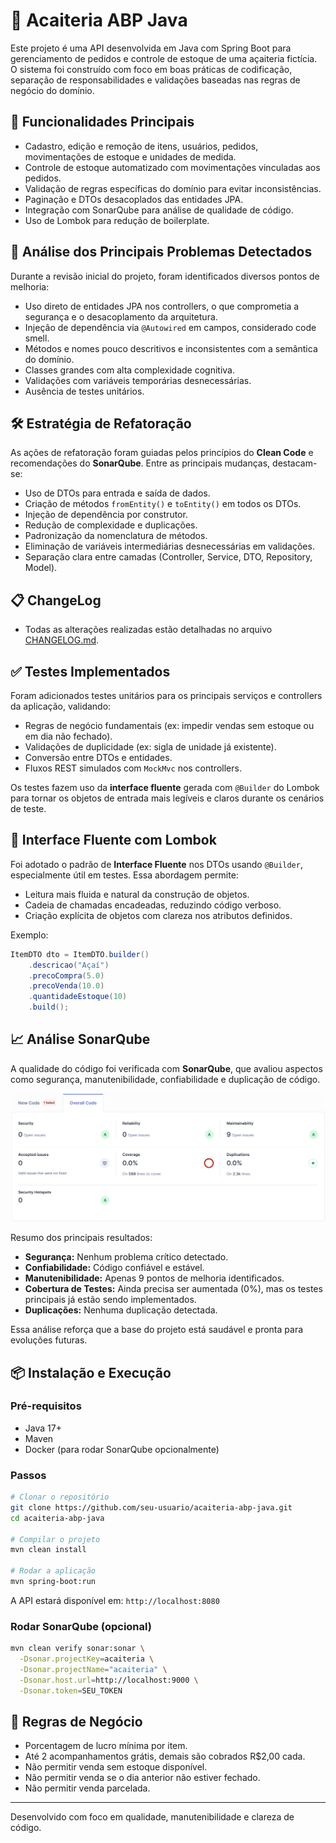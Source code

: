 # 🧃 Acaiteria ABP Java

Este projeto é uma API desenvolvida em Java com Spring Boot para gerenciamento de pedidos e controle de estoque de uma açaiteria fictícia. O sistema foi construído com foco em boas práticas de codificação, separação de responsabilidades e validações baseadas nas regras de negócio do domínio.

## 📌 Funcionalidades Principais

- Cadastro, edição e remoção de itens, usuários, pedidos, movimentações de estoque e unidades de medida.
- Controle de estoque automatizado com movimentações vinculadas aos pedidos.
- Validação de regras específicas do domínio para evitar inconsistências.
- Paginação e DTOs desacoplados das entidades JPA.
- Integração com SonarQube para análise de qualidade de código.
- Uso de Lombok para redução de boilerplate.

## 🚨 Análise dos Principais Problemas Detectados

Durante a revisão inicial do projeto, foram identificados diversos pontos de melhoria:

- Uso direto de entidades JPA nos controllers, o que comprometia a segurança e o desacoplamento da arquitetura.
- Injeção de dependência via `@Autowired` em campos, considerado code smell.
- Métodos e nomes pouco descritivos e inconsistentes com a semântica do domínio.
- Classes grandes com alta complexidade cognitiva.
- Validações com variáveis temporárias desnecessárias.
- Ausência de testes unitários.

## 🛠️ Estratégia de Refatoração

As ações de refatoração foram guiadas pelos princípios do **Clean Code** e recomendações do **SonarQube**. Entre as principais mudanças, destacam-se:

- Uso de DTOs para entrada e saída de dados.
- Criação de métodos `fromEntity()` e `toEntity()` em todos os DTOs.
- Injeção de dependência por construtor.
- Redução de complexidade e duplicações.
- Padronização da nomenclatura de métodos.
- Eliminação de variáveis intermediárias desnecessárias em validações.
- Separação clara entre camadas (Controller, Service, DTO, Repository, Model).

## 📋 ChangeLog

- Todas as alterações realizadas estão detalhadas no arquivo [CHANGELOG.md](./CHANGELOG.md).

## ✅ Testes Implementados

Foram adicionados testes unitários para os principais serviços e controllers da aplicação, validando:

- Regras de negócio fundamentais (ex: impedir vendas sem estoque ou em dia não fechado).
- Validações de duplicidade (ex: sigla de unidade já existente).
- Conversão entre DTOs e entidades.
- Fluxos REST simulados com `MockMvc` nos controllers.

Os testes fazem uso da **interface fluente** gerada com `@Builder` do Lombok para tornar os objetos de entrada mais legíveis e claros durante os cenários de teste.

## 💬 Interface Fluente com Lombok

Foi adotado o padrão de **Interface Fluente** nos DTOs usando `@Builder`, especialmente útil em testes. Essa abordagem permite:

- Leitura mais fluida e natural da construção de objetos.
- Cadeia de chamadas encadeadas, reduzindo código verboso.
- Criação explícita de objetos com clareza nos atributos definidos.

Exemplo:
```java
ItemDTO dto = ItemDTO.builder()
    .descricao("Açaí")
    .precoCompra(5.0)
    .precoVenda(10.0)
    .quantidadeEstoque(10)
    .build();
```

## 📈 Análise SonarQube

A qualidade do código foi verificada com **SonarQube**, que avaliou aspectos como segurança, manutenibilidade, confiabilidade e duplicação de código.

![Relatório SonarQube](./sonar.png)

Resumo dos principais resultados:
- **Segurança:** Nenhum problema crítico detectado.
- **Confiabilidade:** Código confiável e estável.
- **Manutenibilidade:** Apenas 9 pontos de melhoria identificados.
- **Cobertura de Testes:** Ainda precisa ser aumentada (0%), mas os testes principais já estão sendo implementados.
- **Duplicações:** Nenhuma duplicação detectada.

Essa análise reforça que a base do projeto está saudável e pronta para evoluções futuras.

## 📦 Instalação e Execução

### Pré-requisitos
- Java 17+
- Maven
- Docker (para rodar SonarQube opcionalmente)

### Passos

```bash
# Clonar o repositório
git clone https://github.com/seu-usuario/acaiteria-abp-java.git
cd acaiteria-abp-java

# Compilar o projeto
mvn clean install

# Rodar a aplicação
mvn spring-boot:run
```

A API estará disponível em: `http://localhost:8080`

### Rodar SonarQube (opcional)
```bash
mvn clean verify sonar:sonar \
  -Dsonar.projectKey=acaiteria \
  -Dsonar.projectName="acaiteria" \
  -Dsonar.host.url=http://localhost:9000 \
  -Dsonar.token=SEU_TOKEN
```

## 📜 Regras de Negócio

- Porcentagem de lucro mínima por item.
- Até 2 acompanhamentos grátis, demais são cobrados R$2,00 cada.
- Não permitir venda sem estoque disponível.
- Não permitir venda se o dia anterior não estiver fechado.
- Não permitir venda parcelada.

---

Desenvolvido com foco em qualidade, manutenibilidade e clareza de código.
